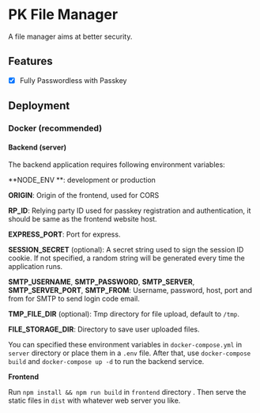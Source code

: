 # PK File Manager

A file manager aims at better security.

## Features

- [x] Fully Passwordless with Passkey

## Deployment

### Docker (recommended)

#### Backend (server)

The backend application requires following environment variables:

**NODE_ENV **: development or production

**ORIGIN**: Origin of the frontend, used for CORS

**RP_ID**: Relying party ID used for passkey registration and authentication, it should be same as the frontend website host.

**EXPRESS_PORT**: Port for express.

**SESSION_SECRET** (optional): A secret string used to sign the session ID cookie. If not specified, a random string will be generated every time the application runs.

**SMTP_USERNAME**, **SMTP_PASSWORD**, **SMTP_SERVER**, **SMTP_SERVER_PORT**, **SMTP_FROM**: Username, password, host, port and from for SMTP to send login code email.

**TMP_FILE_DIR** (optional): Tmp directory for file upload, default to `/tmp`.

**FILE_STORAGE_DIR**: Directory to save user uploaded files.

You can specified these environment variables in `docker-compose.yml` in `server` directory or place them in a `.env` file. After that, use `docker-compose build` and `docker-compose up -d` to run the backend service.

**Frontend**

Run `npm install && npm run build` in `frontend` directory . Then serve the static files in `dist` with whatever web server you like.

